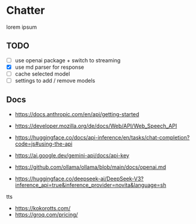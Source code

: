 # Chatter

lorem ipsum

## TODO
- [ ] use openai package + switch to streaming
- [x] use md parser for response
- [ ] cache selected model
- [ ] settings to add / remove models

## Docs

- https://docs.anthropic.com/en/api/getting-started
- https://developer.mozilla.org/de/docs/Web/API/Web_Speech_API
- https://huggingface.co/docs/api-inference/en/tasks/chat-completion?code=js#using-the-api
- https://ai.google.dev/gemini-api/docs/api-key
- https://github.com/ollama/ollama/blob/main/docs/openai.md

- https://huggingface.co/deepseek-ai/DeepSeek-V3?inference_api=true&inference_provider=novita&language=sh


tts
- https://kokorotts.com/
- https://groq.com/pricing/
